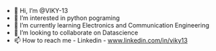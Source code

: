 - 👋 Hi, I’m @VIKY-13
- 👀 I’m interested in python pograming
- 🌱 I’m currently learning Electronics and Communication Engineering
- 💞️ I’m looking to collaborate on Datascience
- 📫 How to reach me - Linkedin - www.linkedin.com/in/viky13

<!---
VIKY-13/VIKY-13 is a ✨ special ✨ repository because its `README.md` (this file) appears on your GitHub profile.
You can click the Preview link to take a look at your changes.
--->
